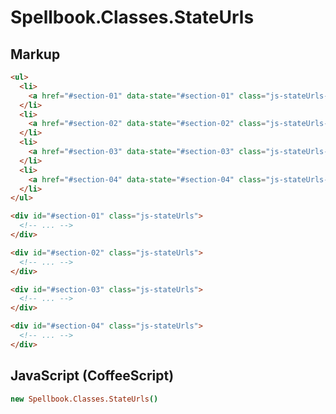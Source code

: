 Spellbook.Classes.StateUrls
===========================

Markup
------

```html
<ul>
  <li>
    <a href="#section-01" data-state="#section-01" class="js-stateUrls-link">Section 01</a>
  </li>
  <li>
    <a href="#section-02" data-state="#section-02" class="js-stateUrls-link">Section 01</a>
  </li>
  <li>
    <a href="#section-03" data-state="#section-03" class="js-stateUrls-link">Section 01</a>
  </li>
  <li>
    <a href="#section-04" data-state="#section-04" class="js-stateUrls-link">Section 01</a>
  </li>
</ul>

<div id="#section-01" class="js-stateUrls">
  <!-- ... -->
</div>

<div id="#section-02" class="js-stateUrls">
  <!-- ... -->
</div>

<div id="#section-03" class="js-stateUrls">
  <!-- ... -->
</div>

<div id="#section-04" class="js-stateUrls">
  <!-- ... -->
</div>
```

JavaScript (CoffeeScript)
-------------------------

```coffeescript
new Spellbook.Classes.StateUrls()
```
